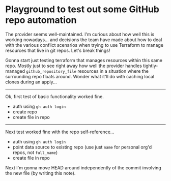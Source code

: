 # Playground to test out some GitHub repo automation

The provider seems well-maintained. I'm curious about how well this is working
nowadays... and decisions the team have made about how to deal with the various
conflict scenarios when trying to use Terraform to manage resources that live
in git repos.  Let's break things!

Gonna start just testing terraform that manages resources within this same
repo. Mostly just to see right away how well the provider handles
tightly-managed `github_repository_file` resources in a situation where the
surrounding repo floats around.  Wonder what it'll do with caching local
clones during an apply...

---

Ok, first test of basic functionality worked fine.

- auth using `gh auth login`
- create repo
- create file in repo


---

Next test worked fine with the repo self-reference...

- auth using `gh auth login`
- point data source to existing repo (use just `name` for personal org'd repos,
  not `full_name`)
- create file in repo

Next I'm gonna move HEAD around independently of the commit involving the new
file (by writing this note).

